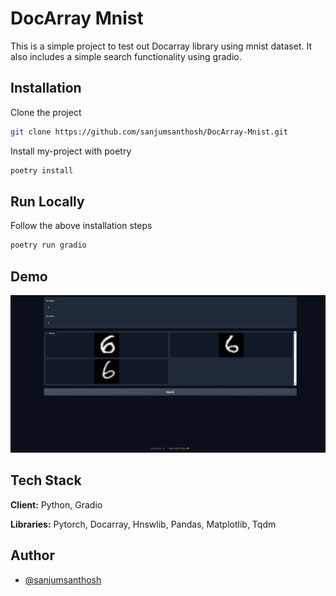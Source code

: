 
# DocArray Mnist

This is a simple project to test out Docarray library using mnist dataset. It also includes a simple search functionality using gradio.


## Installation

Clone the project

```bash
git clone https://github.com/sanjumsanthosh/DocArray-Mnist.git
```

Install my-project with poetry

```bash
poetry install
```

    
## Run Locally

Follow the above installation steps

```bash
poetry run gradio
```


## Demo

![Demo of Docarray Mnist](Static/Demo.png)


## Tech Stack


**Client:** Python, Gradio

**Libraries:** Pytorch, Docarray, Hnswlib, Pandas, Matplotlib, Tqdm


## Author

- [@sanjumsanthosh](https://github.com/sanjumsanthosh)

